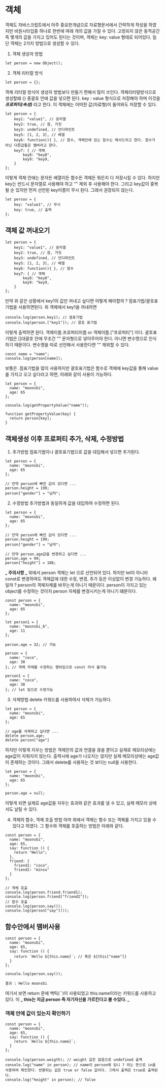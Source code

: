 # 객체

객체도 자바스크립트에서 아주 중요한개념으로 자료형문서에서 간략하게 작성을 하였지만 비원시타입중 하나로 한번에 여래 개의 값을 가질 수 있다.
고정되지 않은 동적공간 즉 몇개의 값을 가지고 있어도 된다는 것이며, 객체는 key: value 형태로 되어있다.
일단 객체는 2가지 방법으로 생성할 수 있다.

1. 객체 생성자 방법

```
let person = new Object();
```

2. 객체 리터럴 방식

```
let person = {};
```

객체 리터럴 방식이 생성자 방법보다 만들기 편해서 많이 쓰인다. 객체리터럴방식으로 생성할떄 {} 중괄호 안에 값을 넣으면 된다.
key : value 형식으로 저장해야 하며 이것을 **_프로퍼티(속성)_** 라고 한다. 이 객체에는 어떠한 값(자료형)이 들어와도 저장할 수 있다.

```
let person = {
    key1: "value1", // 문자열
    key2: true, // 참, 거짓
    key3: undefined, // 언디파인트
    key5: [1, 2, 3], // 배열
    key6: function(){ }, // 함수, 객체안에 있는 함수는 메서드라고 한다. 함수가 아닌 다른값들은 멤버라고 한다.
    key7: { // 객체
        key8: "key8",
        key9: "key9,
    }
};
```

이렇게 객체 안에는 문자든 배열이든 함수든 객체든 뭐든지 다 저장시킬 수 있다. 하지만 key는 반드시 문자열로 사용해야 하고 "" 제외 후 사용해야 한다.
그리고 key값이 중복될 순 있지만 먼저 선언된 key이름이 무시 된다. 그래서 권장되지 않는다.

```
let person = {
    key: "value1", // 무시
    key: true, // 출력
};
```

## 객체 값 꺼내오기

```
let person = {
    key1: "value1", // 문자열
    key2: true, // 참, 거짓
    key3: undefined, // 언디파인트
    key5: [1, 2, 3], // 배열
    key6: function(){ }, // 함수
    key7: { // 객체
        key8: "key8",
        key9: "key9,
    }
};
```

만약 위 같은 상황에서 key1의 값만 꺼내고 싶다면 어떻게 해아할까 ? 점표기법/괄호표기법을 사용하면된다.
위 객체에서 key1을 꺼내려면

```
console.log(person.key1); // 점표기법
console.log(person.["key1"]); // 괄호 표기법
```

이렇게 출력하면 된다.
객체이름.프로퍼티이름 or 객체이름.["프로퍼티"] 이다. 괄호표기법은 []대괄호 안에 무조건 "" 문자형으로 넣어주어야 한다. 아니면 변수명으로 인식하기 때문이다.
변수명을 따로 선언해서 사용한다면 "" 제외할 수 있다.

```
const name = "name";
console.log(person[name]);
```

보통은 .점표기법을 많이 사용하지만 괄호표기법은 함수로 객체에 key값을 통해 value를 가지고 오고 싶다라고 하면, 아래와 같이 사용이 가능하다.

```
let person = {
  name: "moonsbi",
  age: 65
};

console.log(getPropertyValue("name"));

function getPropertyValue(key) {
  return person[key];
}
```

## 객체생성 이후 프로퍼티 추가, 삭제, 수정방법

1. 추가방법
   점표기법이나 괄호표기법으로 값을 대입해서 넣으면 추가된다.

```
let person = {
  name: "moonsbi",
  age: 65
};

// 만약 person에 빠진 값이 있다면 ...
person.height = 199;
person["gender"] = "남자";
```

2. 수정방법
   추가방법과 동일하게 값을 대입하여 수정하면 된다.

```
let person = {
  name: "moonsbi",
  age: 65
};

// 만약 person에 빠진 값이 있다면 ...
person.height = 199;
person["gender"] = "남자";

// 만약 person.age값을 변경하고 싶다면 ...
person.age = 99;
person["height"] = 188;
```

**_ 주의사항 _**
위에서 person 객체는 let 으로 선언되어 있다. 하지만 let이 아니라 const로 변경하여도 객체값에 대한 수정, 변경, 추가 등은 이상없이 변경 가능하다.
왜일까 ? person의 객체자체를 바꾸는게 아니기 때문이다. person이 가지고 있는 object를 수정하는 것이지 person 자체를 변경시키는게 아니기 떄문이다.

```
const person = {
  name: "moonsbi",
  age: 65
};

let person1 = {
  name: "moonsbi_A",
  age: 11
};

person.age = 32; // 가능

person = {
  name: "coco",
  age: 30
}; // 객체 자체를 수정하는 행위임으로 const 라서 불가능

person1 = {
  name: "coco",
  age: 30
}; // let 임으로 수정가능
```

3. 삭제방법
   delete 키워드를 사용하여서 삭제가 가능하다.

```
let person = {
  name: "moonsbi",
  age: 65
};

// age를 삭제하고 싶다면 ...
delete person.age;
delete person["age"]
```

하지만 이렇게 지우는 방법은 객체안의 값과 연결을 끊을 뿐이고 실제로 메모리상에는 age값이 지워지지 않는다.
출력시에 age가 나오지는 않지만 실제 메모리상에는 age값이 존재하는 것이다. 그래서 delete를 사용하는 것 보다는 null을 사용한다.

```
let person = {
  name: "moonsbi",
  age: 65
};

person.age = null;
```

이렇게 되면 실제로 age값을 지우는 효과와 같은 효과를 낼 수 있고, 실제 메모리 상에서도 날릴 수 있다.

4. 객체의 함수, 객체 호출 방법
   아까 위에서 객체는 함수 또는 객체를 가지고 있을 수 있다고 하였다. 그 함수와 객체를 호출하는 방법은 아래와 같다.

```
const person = {
  name: "moonsbi",
  age: 65,
  say: function () {
    return "Hello";
  },
  friend: {
    friend1: "coco",
    friend2: "minsu"
  }
};

// 객체 호출
console.log(person.friend.friend1);
console.log(person.friend["friend2"]);
// 함수 호출
console.log(person.say());
console.log(person["say"]());
```

## 함수안에서 맴버사용

```
const person = {
  name: "moonsbi",
  age: 65,
  say: function () {
    return `Hello ${this.name}`; // 혹은 ${this["name"]}
  }
};

console.log(person.say());

결과 : Hello moonsbi
```

여기서 보면 return 문에 백틱(``)이 사용되었고 this.name이라는 키워드를 사용하고 있다. 이 **_ this는 지금 person 즉 자기자신을 가르킨다고 볼 수있다. _**

### 객체 안에 값이 있는지 확인하기

```
const person = {
  name: "moonsbi",
  age: 65,
  say: function () {
    return `Hello ${this.name}`;
  }
};

console.log(person.weigth); // weight 값은 없음으로 undefined 출력
console.log("name" in person); // name이 person에 있니 ? 라는 뜻으로 in을 사용하여 확인한다. 반환되는 값은 true or false 값이다. 그래서 출력은 true로 출력된다.
console.log("height" in person); // false
```
